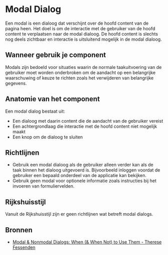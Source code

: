 # Modal Dialog

Een modal is een dialoog dat verschijnt over de hoofd content van de pagina heen. Het doel is om de interactie met de gebruiker van de hoofd content te verplaatsen naar de modal dialoog. De hoofd content is slechts nog deels zichtbaar en interactie is uitsluitend mogelijk in de modal dialoog.

## Wanneer gebruik je component

Modals zijn bedoeld voor situaties waarin de normale taakuitvoering van de gebruiker moet worden onderbroken om de aandacht op een belangrijke waarschuwing of keuze te richten zoals het verwijderen van belangrijke gegevens.

## Anatomie van het component

Een modal dialog bestaat uit:

- Een dialoog met daarin content die de aandacht van de gebruiker vereist
- Een achtergrondlaag die interactie met de hoofd content niet mogelijk maakt
- Een knop om de dialoog te sluiten

## Richtlijnen

- Gebruik een modal dialoog als de gebruiker alleen verder kan als de taak binnen het dialoog uitgevoerd is. Bijvoorbeeld inloggen voordat de gebruiker een bepaald onderdeel van de applicatie kan bekijken.
- Gebruik geen modal voor optionele informatie zoals instructies bij het invoeren van formuliervelden.

## Rijkshuisstijl

Vanuit de Rijkshuisstijl zijn er geen richtlijnen wat betreft modal dialogs.

## Bronnen

- [Modal & Nonmodal Dialogs: When (& When Not) to Use Them - Therese Fessenden](https://web.archive.org/web/20211006165951/https://www.nngroup.com/articles/modal-nonmodal-dialog/)
